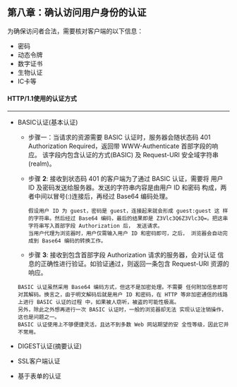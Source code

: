 ## 第八章：确认访问用户身份的认证

为确保访问者合法，需要核对客户端的以下信息：

- 密码
- 动态令牌
- 数字证书
- 生物认证
- IC卡等



#### HTTP/1.1使用的认证方式

-----

- BASIC认证(基本认证)

  - 步骤一：当请求的资源需要 BASIC 认证时，服务器会随状态码 401 Authorization Required，返回带 WWW-Authenticate 首部字段的响应。 该字段内包含认证的方式(BASIC) 及 Request-URI 安全域字符串 (realm)。

  - 步骤 **2**: 接收到状态码 401 的客户端为了通过 BASIC 认证，需要将 用户 ID 及密码发送给服务器。发送的字符串内容是由用户 ID 和密码 构成，两者中间以冒号(:)连接后，再经过 Base64 编码处理。

    ```
    假设用户 ID 为 guest，密码是 guest，连接起来就会形成 guest:guest 这 样的字符串。然后经过 Base64 编码，最后的结果即是 Z3Vlc3Q6Z3Vlc3Q=。把这串字符串写入首部字段 Authorization 后， 发送请求。
    当用户代理为浏览器时，用户仅需输入用户 ID 和密码即可，之后， 浏览器会自动完成到 Base64 编码的转换工作。
    ```

  - 步骤 **3**: 接收到包含首部字段 Authorization 请求的服务器，会对认证 信息的正确性进行验证。如验证通过，则返回一条包含 Request-URI 资源的响应。

  ```
  BASIC 认证虽然采用 Base64 编码方式，但这不是加密处理。不需要 任何附加信息即可对其解码。换言之，由于明文解码后就是用户 ID 和密码，在 HTTP 等非加密通信的线路上进行 BASIC 认证的过程 中，如果被人窃听，被盗的可能性极高。
  另外，除此之外想再进行一次 BASIC 认证时，一般的浏览器却无法 实现认证注销操作，这也是问题之一。
  BASIC 认证使用上不够便捷灵活，且达不到多数 Web 网站期望的安 全性等级，因此它并不常用。
  ```

- DIGEST认证(摘要认证)

  

- SSL客户端认证

- 基于表单的认证